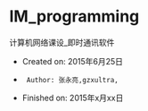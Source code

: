 # IM_programming
计算机网络课设_即时通讯软件
 *  Created on: 2015年6月25日
 *      Author: 张永亮,gzxultra, 
 *  Finished on: 2015年x月xx日


